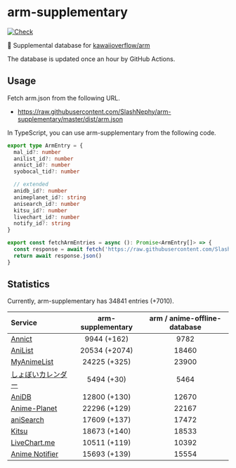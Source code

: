 # arm-supplementary

[![Check](https://github.com/SlashNephy/arm-supplementary/actions/workflows/check-node.yml/badge.svg)](https://github.com/SlashNephy/arm-supplementary/actions/workflows/check-node.yml)

💊 Supplemental database for [kawaiioverflow/arm](https://github.com/kawaiioverflow/arm)

The database is updated once an hour by GitHub Actions.

## Usage

Fetch arm.json from the following URL.

- https://raw.githubusercontent.com/SlashNephy/arm-supplementary/master/dist/arm.json

In TypeScript, you can use arm-supplementary from the following code.

```TypeScript
export type ArmEntry = {
  mal_id?: number
  anilist_id?: number
  annict_id?: number
  syobocal_tid?: number

  // extended
  anidb_id?: number
  animeplanet_id?: string
  anisearch_id?: number
  kitsu_id?: number
  livechart_id?: number
  notify_id?: string
}

export const fetchArmEntries = async (): Promise<ArmEntry[]> => {
  const response = await fetch('https://raw.githubusercontent.com/SlashNephy/arm-supplementary/master/dist/arm.json')
  return await response.json()
}
```

## Statistics

Currently, arm-supplementary has 34841 entries (+7010).

| Service                                     | arm-supplementary | arm / anime-offline-database |
| :------------------------------------------ | :---------------: | :--------------------------: |
| [Annict](https://annict.com)                |    9944 (+162)    |             9782             |
| [AniList](https://anilist.co)               |   20534 (+2074)   |            18460             |
| [MyAnimeList](https://myanimelist.net)      |   24225 (+325)    |            23900             |
| [しょぼいカレンダー](https://cal.syoboi.jp) |    5494 (+30)     |             5464             |
| [AniDB](https://anidb.net)                  |   12800 (+130)    |            12670             |
| [Anime-Planet](https://anime-planet.com)    |   22296 (+129)    |            22167             |
| [aniSearch](https://anisearch.com)          |   17609 (+137)    |            17472             |
| [Kitsu](https://kitsu.io)                   |   18673 (+140)    |            18533             |
| [LiveChart.me](https://livechart.me)        |   10511 (+119)    |            10392             |
| [Anime Notifier](https://notify.moe)        |   15693 (+139)    |            15554             |
